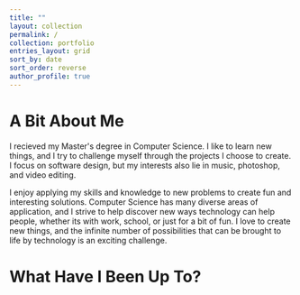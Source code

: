 ```yaml
---
title: ""
layout: collection
permalink: /
collection: portfolio
entries_layout: grid
sort_by: date
sort_order: reverse
author_profile: true
---
```


# A Bit About Me

I recieved my Master's degree in Computer Science. I like to learn new things, and I try to challenge myself through the projects I choose to create. I focus on software design, but my interests also lie in music, photoshop, and video editing.

I enjoy applying my skills and knowledge to new problems to create fun and interesting solutions. Computer Science has many diverse areas of application, and I strive to help discover new ways technology can help people, whether its with work, school, or just for a bit of fun. I love to create new things, and the infinite number of possibilities that can be brought to life by technology is an exciting challenge.

# What Have I Been Up To? 
